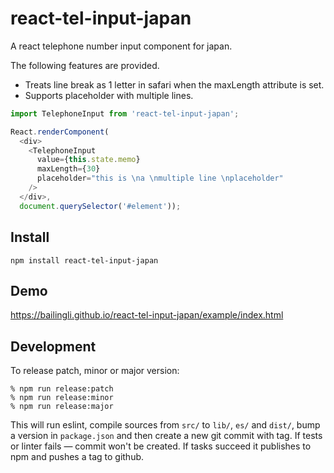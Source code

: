 # react-tel-input-japan

A react telephone number input component for japan.

The following features are provided.

- Treats line break as 1 letter in safari when the maxLength attribute is set.
- Supports placeholder with multiple lines.

```javascript
import TelephoneInput from 'react-tel-input-japan';

React.renderComponent(
  <div>
    <TelephoneInput
      value={this.state.memo}
      maxLength={30}
      placeholder="this is \na \nmultiple line \nplaceholder"
    />
  </div>,
  document.querySelector('#element'));
```

## Install

`npm install react-tel-input-japan`

## Demo

https://bailingli.github.io/react-tel-input-japan/example/index.html

## Development

To release patch, minor or major version:

    % npm run release:patch
    % npm run release:minor
    % npm run release:major

This will run eslint, compile sources from `src/` to `lib/`, `es/` and `dist/`, bump a
version in `package.json` and then create a new git commit with tag. If tests or
linter fails — commit won't be created. If tasks succeed it publishes to npm and pushes a tag to github.
